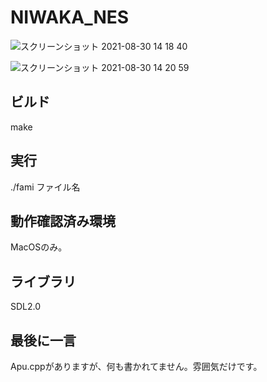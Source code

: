# NIWAKA_NES

![スクリーンショット 2021-08-30 14 18 40](https://user-images.githubusercontent.com/61189782/131290614-db5d5f35-53fd-4366-9a81-51950c894ae2.png)

![スクリーンショット 2021-08-30 14 20 59](https://user-images.githubusercontent.com/61189782/131290624-0b0446a7-abf3-41b3-9a03-0e31df862457.png)


<h2>ビルド</h2>
make

<h2>実行</h2>
./fami ファイル名

<h2>動作確認済み環境</h2>
MacOSのみ。

<h2>ライブラリ</h2>
SDL2.0

<h2>最後に一言</h2>
Apu.cppがありますが、何も書かれてません。雰囲気だけです。
